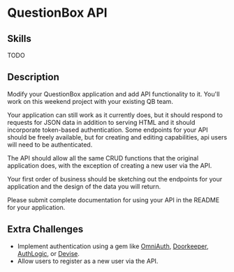 QuestionBox API
===============

## Skills
TODO

## Description
Modify your QuestionBox application and add API functionality to it. You'll work on this weekend project with your existing QB team.

Your application can still work as it currently does, but it should respond to requests for JSON data in addition to serving HTML and it should incorporate token-based authentication. Some endpoints for your API should be freely available, but for creating and editing capabilities, api users will need to be authenticated.

The API should allow all the same CRUD functions that the original application does, with the exception of creating a new user via the API.

Your first order of business should be sketching out the endpoints for your application and the design of the data you will return.

Please submit complete documentation for using your API in the README for your application.

## Extra Challenges

 - Implement authentication using a gem like [OmniAuth](https://github.com/omniauth/omniauth), [Doorkeeper](https://github.com/doorkeeper-gem/doorkeeper), [AuthLogic](https://github.com/binarylogic/authlogic), or [Devise](https://github.com/omniauth/omniauth).
- Allow users to register as a new user via the API.

